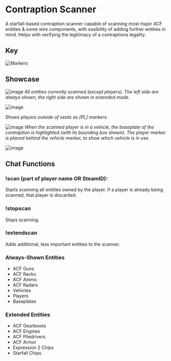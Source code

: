 # Contraption Scanner
A starfall-based contraption scanner capable of scanning most major ACF entities & some wire components, with easibility of adding further entities in mind. Helps with verifying the legitimacy of a contraptions legality.

## Key
![Markers](https://github.com/horizon-technologies/ContraptionScanner/assets/106459595/e8c21e13-7698-4cbe-ab96-a7d1c9a031ab)

## Showcase
![image](https://github.com/horizon-technologies/ContraptionScanner/assets/106459595/a18db93f-f897-4b1f-8a0e-363d61183f0b)
*All entities currently scanned (except players). The left side are always shown, the right side are shown in extended mode.*

![image](https://github.com/horizon-technologies/ContraptionScanner/assets/106459595/e9e5306a-f6d1-49ae-b179-4ea02ef8c27d)

*Shows players outside of seats as \[PL\] markers.*

![image](https://github.com/horizon-technologies/ContraptionScanner/assets/106459595/70543e91-ffd4-43dd-9577-d290b7581a8d)
*When the scanned player is in a vehicle, the baseplate of the contraption is highlighted (with its bounding box shown). The player marker is placed  behind the vehicle marker, to show which vehicle is in use.*

![image](https://github.com/horizon-technologies/ContraptionScanner/assets/106459595/dc1eef3d-3e65-4e66-be25-9e105835a5b2)

## Chat Functions
### !scan (part of player name OR SteamID):
Starts scanning all entities owned by the player. If a player is already being scanned, that player is discarded.

### !stopscan
Stops scanning.

### !extendscan
Adds additional, less important entities to the scanner.

### Always-Shown Entities
- ACF Guns
- ACF Racks
- ACF Ammo
- ACF Radars
- Vehicles
- Players
- Baseplates

### Extended Entities
- ACF Gearboxes
- ACF Engines
- ACF Piledrivers
- ACF Armor
- Expression 2 Chips
- Starfall Chips

